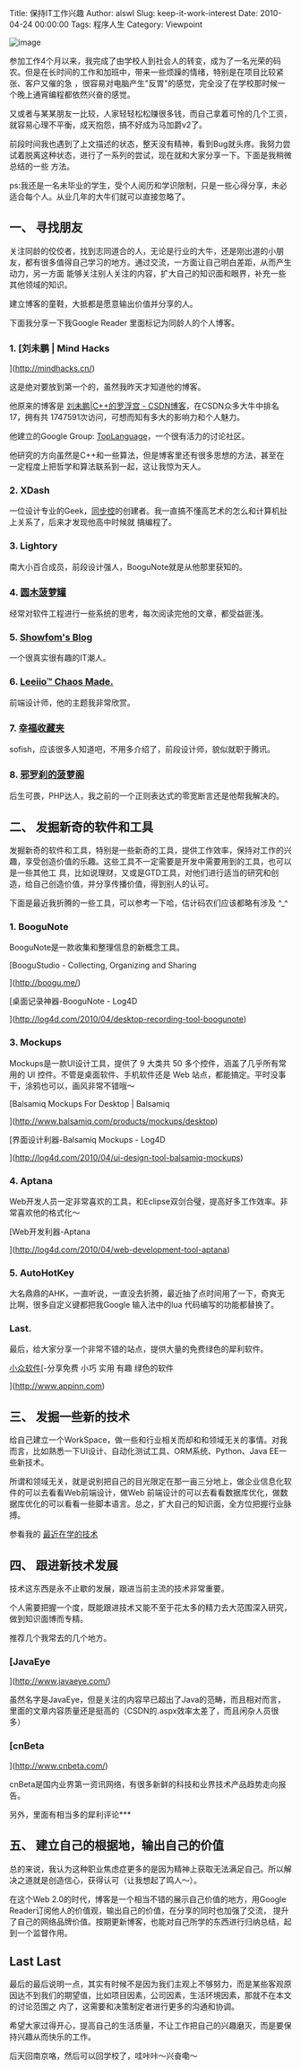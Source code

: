 Title: 保持IT工作兴趣
Author: alswl
Slug: keep-it-work-interest
Date: 2010-04-24 00:00:00
Tags: 程序人生
Category: Viewpoint

![image](https://ohsolnxaa.qnssl.com/2010/04/keyboard_help.jpg)

参加工作4个月以来，我完成了由学校人到社会人的转变，成为了一名光荣的码农。但是在长时间的工作和加班中，带来一些烦躁的情绪，特别是在项目比较紧张、客户又催的急
，很容易对电脑产生"反胃"的感觉，完全没了在学校那时候一个晚上通宵编程都依然兴奋的感觉。

又或者与某某朋友一比较，人家轻轻松松赚很多钱，而自己拿着可怜的几个工资，就容易心理不平衡，成天抱怨，搞不好成为马加爵v2了。

前段时间我也遇到了上文描述的状态，整天没有精神，看到Bug就头疼。我努力尝试着脱离这种状态，进行了一系列的尝试，现在就和大家分享一下。下面是我稍微总结的一些
方法。

ps:我还是一名未毕业的学生，受个人阅历和学识限制，只是一些心得分享，未必适合每个人。从业几年的大牛们就可以直接忽略了。

## 一、 寻找朋友

关注同龄的佼佼者，找到志同道合的人，无论是行业的大牛，还是刚出道的小朋友，都有很多值得自己学习的地方。通过交流，一方面让自己明白差距，从而产生动力，另一方面
能够关注别人关注的内容，扩大自己的知识面和眼界，补充一些其他领域的知识。

建立博客的童鞋，大抵都是愿意输出价值并分享的人。

下面我分享一下我Google Reader 里面标记为同龄人的个人博客。

### 1. [刘未鹏 | Mind Hacks

](http://mindhacks.cn/)

这是绝对要放到第一个的，虽然我昨天才知道他的博客。

他原来的博客是 [刘未鹏|C++的罗浮宫 - CSDN博客](http://blog.csdn.net/pongba)，在CSDN众多大牛中排名17，拥有共
1747591次访问，可想而知有多大的影响力和个人魅力。

他建立的Google Group:
[TopLanguage](https://groups.google.com/group/pongba)，一个很有活力的讨论社区。

他研究的方向虽然是C++和一些算法，但是博客里还有很多思想的方法，甚至在一定程度上把哲学和算法联系到一起，这让我惊为天人。

### 2. XDash

一位设计专业的Geek，[同步控](http://www.syncoo.com)的创建者。我一直搞不懂高艺术的怎么和计算机扯上关系了，后来才发现他高中时候就
搞编程了。

### 3. Lightory

南大小百合成员，前段设计强人，BooguNote就是从他那里获知的。

### 4. [圆木菠萝罐](http://blog.boluotou.com/)

经常对软件工程进行一些系统的思考，每次阅读完他的文章，都受益匪浅。

### 5. [Showfom's Blog](http://zou.lu/)

一个很真实很有趣的IT潮人。

### 6. [Leeiio™ Chaos Made.](http://leeiio.me/)

前端设计师，他的主题我非常欣赏。

### 7. [幸福收藏夹](http://www.happinesz.cn/)

sofish，应该很多人知道吧，不用多介绍了，前段设计师，貌似就职于腾讯。

### 8. [邪罗刹的菠萝阁](http://www.evlos.org/)

后生可畏，PHP达人，我之前的一个正则表达式的零宽断言还是他帮我解决的。

## 二、 发掘新奇的软件和工具

发掘新奇的软件和工具，特别是一些新奇的工具，提供工作效率，保持对工作的兴趣，享受创造价值的乐趣。这些工具不一定需要是开发中需要用到的工具，也可以是一些其他工
具，比如说理财，又或是GTD工具，对他们进行适当的研究和创造，给自己创造价值，并分享传播价值，得到别人的认可。

下面是最近我折腾的一些工具，可以参考一下哈，估计码农们应该都略有涉及 ^_^

### 1. BooguNote

BooguNote是一款收集和整理信息的新概念工具。

[BooguStudio - Collecting, Organizing and Sharing

](http://boogu.me/)

[桌面记录神器-BooguNote - Log4D

](http://log4d.com/2010/04/desktop-recording-tool-boogunote)

### 3. Mockups

Mockups是一款UI设计工具，提供了 9 大类共 50 多个控件，涵盖了几乎所有常用的 UI 控件。不管是桌面软件、手机软件还是 Web
站点，都能搞定。平时没事干，涂鸦也可以，画风非常不错哦～

[Balsamiq Mockups For Desktop | Balsamiq

](http://www.balsamiq.com/products/mockups/desktop)

[界面设计利器-Balsamiq Mockups - Log4D

](http://log4d.com/2010/04/ui-design-tool-balsamiq-mockups)

### 4. Aptana

Web开发人员一定非常喜欢的工具，和Eclipse双剑合璧，提高好多工作效率。非常喜欢他的格式化～

[Web开发利器-Aptana

](http://log4d.com/2010/04/web-development-tool-aptana)

### 5. AutoHotKey

大名鼎鼎的AHK，一直听说，一直没去折腾，最近抽了点时间用了一下，奇爽无比啊，很多自定义键都把我Google 输入法中的lua 代码编写的功能都替换了。

### Last.

最后，给大家分享一个非常不错的站点，提供大量的免费绿色的犀利软件。

[小众软件](http://www.appinn.com)[-分享免费 小巧 实用 有趣 绿色的软件

](http://www.appinn.com)

## 三、 发掘一些新的技术

给自己建立一个WorkSpace，做一些和行业相关而却和和领域无关的事情。对我而言，比如熟悉一下UI设计、自动化测试工具、ORM系统、Python、Java
EE一些新技术。

所谓和领域无关，就是说别把自己的目光限定在那一亩三分地上，做企业信息化软件的可以去看看Web前端设计，做Web
前端设计的可以去看看数据库优化，做数据库优化的可以看看一些脚本语言。总之，扩大自己的知识面，全方位把握行业脉搏。

参看我的 [最近在学的技术](http://log4d.com/2010/04/recent-study-technologys)

## 四、 跟进新技术发展

技术这东西是永不止歇的发展，跟进当前主流的技术非常重要。

个人需要把握一个度，既能跟进技术又能不至于花太多的精力去大范围深入研究，做到知识面博而专精。

推荐几个我常去的几个地方。

### [JavaEye

](http://www.javaeye.com/)

虽然名字是JavaEye，但是关注的内容早已超出了Java的范畴，而且相对而言，里面的文章内容质量还是挺高的（CSDN的.aspx效率太差了，而且闲杂人员很
多）

### [cnBeta

](http://www.cnbeta.com/)

cnBeta是国内业界第一资讯网络，有很多新鲜的科技和业界技术产品趋势走向报告。

另外，里面有相当多的犀利评论***

## 五、 建立自己的根据地，输出自己的价值

总的来说，我认为这种职业焦虑症更多的是因为精神上获取无法满足自己。所以解决之道就是创造信心，获得认可（让我想起了鸣人～）。

在这个Web 2.0的时代，博客是一个相当不错的展示自己价值的地方，用Google Reader订阅他人的价值观，输出自己的价值，在分享的同时也加强了交流，
提升了自己的网络品牌价值。按期更新博客，也能对自己所学的东西进行归纳总结，起到一个监督作用。

## Last Last

最后的最后说明一点，其实有时候不是因为我们主观上不够努力，而是某些客观原因达不到我们的期望值，比如项目因素，公司因素，生活环境因素，那就不在本文的讨论范围之
内了，这需要和决策制定者进行更多的沟通和协调。

希望大家过得开心，提高自己的生活质量，不让工作把自己的兴趣磨灭，而是要保持兴趣从而快乐的工作。

后天回南京咯，然后可以回学校了，哇咔咔～兴奋嘞～

